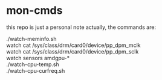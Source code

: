 # mon-cmds

this repo is just a personal note actually, the commands are:  

./watch-meminfo.sh  
watch cat /sys/class/drm/card0/device/pp_dpm_mclk  
watch cat /sys/class/drm/card0/device/pp_dpm_sclk  
watch sensors amdgpu-*  
./watch-cpu-temp.sh  
./watch-cpu-curfreq.sh  

